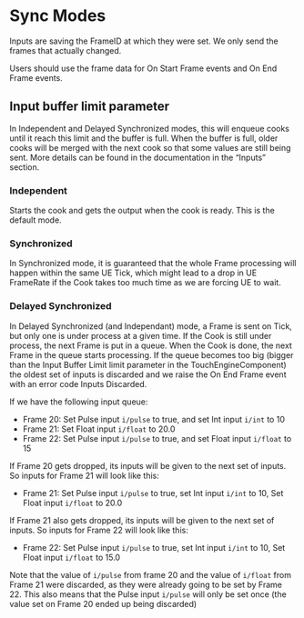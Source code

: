 # Sync Modes

Inputs are saving the FrameID at which they were set. We only send the frames that actually changed.

Users should use the frame data for On Start Frame events and On End Frame events.

## Input buffer limit parameter

In Independent and Delayed Synchronized modes, this will enqueue cooks until it reach this limit and the buffer is full. When the buffer is full, older cooks will be merged with the next cook so that some values are still being sent. More details can be found in the documentation in the “Inputs” section.

### Independent

Starts the cook and gets the output when the cook is ready. This is the default mode.

### Synchronized

In Synchronized mode, it is guaranteed that the whole Frame processing will happen within the same UE Tick, which might lead to a drop in UE FrameRate if the Cook takes too much time as we are forcing UE to wait.

### Delayed Synchronized

In Delayed Synchronized (and Independant) mode, a Frame is sent on Tick, but only one is under process at a given time. If the Cook is still under process, the next Frame is put in a queue. When the Cook is done, the next Frame in the queue starts processing. If the queue becomes too big (bigger than the Input Buffer Limit limit parameter in the TouchEngineComponent) the oldest set of inputs is discarded and we raise the On End Frame event with an error code Inputs Discarded.

If we have the following input queue:

- Frame 20: Set Pulse input `i/pulse` to true, and set Int input `i/int` to 10
- Frame 21: Set Float input `i/float` to 20.0
- Frame 22: Set Pulse input `i/pulse` to true, and set Float input `i/float` to 15

If Frame 20 gets dropped, its inputs will be given to the next set of inputs. So inputs for Frame 21 will look like this:

- Frame 21: Set Pulse input `i/pulse` to true, set Int input `i/int` to 10, Set Float input `i/float` to 20.0

If Frame 21 also gets dropped, its inputs will be given to the next set of inputs. So inputs for Frame 22 will look like this:

- Frame 22: Set Pulse input `i/pulse` to true, set Int input `i/int` to 10, Set Float input `i/float` to 15.0

Note that the value of `i/pulse` from frame 20 and the value of `i/float` from Frame 21 were discarded, as they were already going to be set by Frame 22. This also means that the Pulse input `i/pulse` will only be set once (the value set on Frame 20 ended up being discarded)

